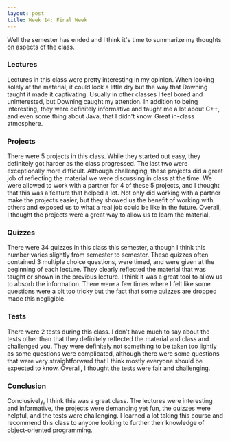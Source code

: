 ```yaml
---
layout: post
title: Week 14: Final Week
---
```


Well the semester has ended and I think it's time to summarize my thoughts on aspects of the class.
### Lectures
Lectures in this class were pretty interesting in my opinion. When looking solely at the material, it could look a little dry but the way that Downing taught it made it captivating. Usually in other classes I feel bored and uninterested, but Downing caught my attention. In addition to being interesting, they were definitely informative and taught me a lot about C++, and even some thing about Java, that I didn't know. Great in-class atmosphere.
### Projects
There were 5 projects in this class. While they started out easy, they definitely got harder as the class progressed. The last two were exceptionally more difficult. Although challenging, these projects did a great job of reflecting the material we were discussing in class at the time. We were allowed to work with a partner for 4 of these 5 projects, and I thought that this was a feature that helped a lot. Not only did working with a partner make the projects easier, but they showed us the benefit of working with others and exposed us to what a real job could be like in the future. Overall, I thought the projects were a great way to allow us to learn the material.
### Quizzes
There were 34 quizzes in this class this semester, although I think this number varies slightly from semester to semester. These quizzes often contained 3 multiple choice questions, were timed, and were given at the beginning of each lecture. They clearly reflected the material that was taught or shown in the previous lecture. I think it was a great tool to allow us to absorb the information. There were a few times where I felt like some questions were a bit too tricky but the fact that some quizzes are dropped made this negligible.
### Tests
There were 2 tests during this class. I don't have much to say about the tests other than that they definitely reflected the material and class and challenged you. They were definitely not something to be taken too lightly as some questions were complicated, although there were some questions that were very straightforward that I think mostly everyone should be expected to know. Overall, I thought the tests were fair and challenging.
### Conclusion
Conclusively, I think this was a great class. The lectures were interesting and informative, the projects were demanding yet fun, the quizzes were helpful, and the tests were challenging. I learned a lot taking this course and recommend this class to anyone looking to further their knowledge of object-oriented programming.
